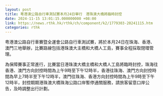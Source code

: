 ```yaml
---
layout: post
title: 粵港澳公路自行車測試賽本月24日舉行　港珠澳大橋將臨時封控
date: 2024-11-15 13:01:15.000000000 +08:00
link: https://news.rthk.hk/rthk/ch/component/k2/1779303-20241115.htm
categories: rthk
---
```


粤港澳公路自行車賽暨全運會公路自行車測試賽，將於本月24日在珠海、香港、澳門三地舉辦，比賽路線包括港珠澳大主橋和大橋人工島，賽事全程採取閉環管理。

為保障賽事正常進行，比賽當日港珠澳大橋主橋和大橋人工島將臨時封控，珠海往香港、澳門方向封控時間為上午9時至下午12時半，香港往珠海、澳門方向封控時間為早上7時半至下午12時半，澳門往珠海、香港方向封控時間為上午9時至下午12時半，封控期期港珠澳大橋珠海公路口岸暫停通關服務，請旅客留意口岸公告，及時調整出行計劃。

